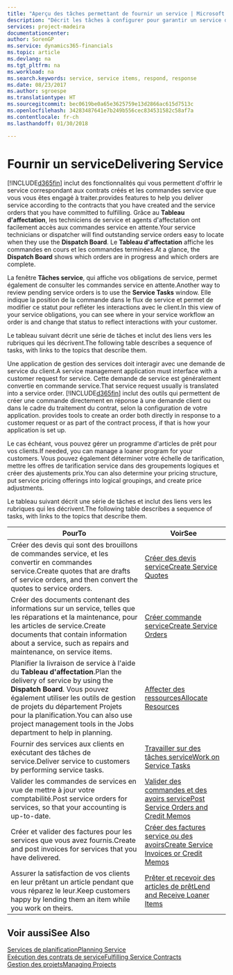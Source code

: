```yaml
---
title: "Aperçu des tâches permettant de fournir un service | Microsoft Docs"
description: "Décrit les tâches à configurer pour garantir un service de qualité et respecter les engagement vis-à-vis des clients."
services: project-madeira
documentationcenter: 
author: SorenGP
ms.service: dynamics365-financials
ms.topic: article
ms.devlang: na
ms.tgt_pltfrm: na
ms.workload: na
ms.search.keywords: service, service items, respond, response
ms.date: 08/23/2017
ms.author: sgroespe
ms.translationtype: HT
ms.sourcegitcommit: bec0619be0a65e3625759e13d2866ac615d7513c
ms.openlocfilehash: 34283487641e7b249b556cec834531582c58af7a
ms.contentlocale: fr-ch
ms.lasthandoff: 01/30/2018

---
```

# <a name="delivering-service"></a><span data-ttu-id="ff603-103">Fournir un service</span><span class="sxs-lookup"><span data-stu-id="ff603-103">Delivering Service</span></span>
[!INCLUDE[d365fin](includes/d365fin_md.md)] <span data-ttu-id="ff603-104"> inclut des fonctionnalités qui vous permettent d'offrir le service correspondant aux contrats créés et les commandes service que vous vous êtes engagé à traiter.</span><span class="sxs-lookup"><span data-stu-id="ff603-104">provides features to help you deliver service according to the contracts that you have created and the service orders that you have committed to fulfilling.</span></span> <span data-ttu-id="ff603-105">Grâce au **Tableau d'affectation**, les techniciens de service et agents d'affectation ont facilement accès aux commandes service en attente.</span><span class="sxs-lookup"><span data-stu-id="ff603-105">Your service technicians or dispatcher will find outstanding service orders easy to locate when they use the **Dispatch Board**.</span></span> <span data-ttu-id="ff603-106">Le **Tableau d'affectation** affiche les commandes en cours et les commandes terminées.</span><span class="sxs-lookup"><span data-stu-id="ff603-106">At a glance, the **Dispatch Board** shows which orders are in progress and which orders are complete.</span></span>  
  
<span data-ttu-id="ff603-107">La fenêtre **Tâches service**, qui affiche vos obligations de service, permet également de consulter les commandes service en attente.</span><span class="sxs-lookup"><span data-stu-id="ff603-107">Another way to review pending service orders is to use the **Service Tasks** window.</span></span> <span data-ttu-id="ff603-108">Elle indique la position de la commande dans le flux de service et permet de modifier ce statut pour refléter les interactions avec le client.</span><span class="sxs-lookup"><span data-stu-id="ff603-108">In this view of your service obligations, you can see where in your service workflow an order is and change that status to reflect interactions with your customer.</span></span>  
  
<span data-ttu-id="ff603-109">Le tableau suivant décrit une série de tâches et inclut des liens vers les rubriques qui les décrivent.</span><span class="sxs-lookup"><span data-stu-id="ff603-109">The following table describes a sequence of tasks, with links to the topics that describe them.</span></span>   

<span data-ttu-id="ff603-110">Une application de gestion des services doit interagir avec une demande de service du client.</span><span class="sxs-lookup"><span data-stu-id="ff603-110">A service management application must interface with a customer request for service.</span></span> <span data-ttu-id="ff603-111">Cette demande de service est généralement convertie en commande service.</span><span class="sxs-lookup"><span data-stu-id="ff603-111">That service request usually is translated into a service order.</span></span> [!INCLUDE[d365fin](includes/d365fin_md.md)]<span data-ttu-id="ff603-112"> inclut des outils qui permettent de créer une commande directement en réponse à une demande client ou dans le cadre du traitement du contrat, selon la configuration de votre application.</span><span class="sxs-lookup"><span data-stu-id="ff603-112"> provides tools to create an order both directly in response to a customer request or as part of the contract process, if that is how your application is set up.</span></span>  
  
<span data-ttu-id="ff603-113">Le cas échéant, vous pouvez gérer un programme d'articles de prêt pour vos clients.</span><span class="sxs-lookup"><span data-stu-id="ff603-113">If needed, you can manage a loaner program for your customers.</span></span> <span data-ttu-id="ff603-114">Vous pouvez également déterminer votre échelle de tarification, mettre les offres de tarification service dans des groupements logiques et créer des ajustements prix.</span><span class="sxs-lookup"><span data-stu-id="ff603-114">You can also determine your pricing structure, put service pricing offerings into logical groupings, and create price adjustments.</span></span>  
  
<span data-ttu-id="ff603-115">Le tableau suivant décrit une série de tâches et inclut des liens vers les rubriques qui les décrivent.</span><span class="sxs-lookup"><span data-stu-id="ff603-115">The following table describes a sequence of tasks, with links to the topics that describe them.</span></span>   
  
|<span data-ttu-id="ff603-116">**Pour**</span><span class="sxs-lookup"><span data-stu-id="ff603-116">**To**</span></span>|<span data-ttu-id="ff603-117">**Voir**</span><span class="sxs-lookup"><span data-stu-id="ff603-117">**See**</span></span>|  
|------------|-------------|  
|<span data-ttu-id="ff603-118">Créer des devis qui sont des brouillons de commandes service, et les convertir en commandes service.</span><span class="sxs-lookup"><span data-stu-id="ff603-118">Create quotes that are drafts of service orders, and then convert the quotes to service orders.</span></span>|[<span data-ttu-id="ff603-119">Créer des devis service</span><span class="sxs-lookup"><span data-stu-id="ff603-119">Create Service Quotes</span></span>](service-how-to-create-service-quotes.md)|
|<span data-ttu-id="ff603-120">Créer des documents contenant des informations sur un service, telles que les réparations et la maintenance, pour les articles de service.</span><span class="sxs-lookup"><span data-stu-id="ff603-120">Create documents that contain information about a service, such as repairs and maintenance, on service items.</span></span>|[<span data-ttu-id="ff603-121">Créer commande service</span><span class="sxs-lookup"><span data-stu-id="ff603-121">Create Service Orders</span></span>](service-how-to-create-service-orders.md)|
|<span data-ttu-id="ff603-122">Planifier la livraison de service à l'aide du **Tableau d'affectation**.</span><span class="sxs-lookup"><span data-stu-id="ff603-122">Plan the delivery of service by using the **Dispatch Board**.</span></span> <span data-ttu-id="ff603-123">Vous pouvez également utiliser les outils de gestion de projets du département Projets pour la planification.</span><span class="sxs-lookup"><span data-stu-id="ff603-123">You can also use project management tools in the Jobs department to help in planning.</span></span>|[<span data-ttu-id="ff603-124">Affecter des ressources</span><span class="sxs-lookup"><span data-stu-id="ff603-124">Allocate Resources</span></span>](service-how-to-allocate-resources.md)|  
|<span data-ttu-id="ff603-125">Fournir des services aux clients en exécutant des tâches de service.</span><span class="sxs-lookup"><span data-stu-id="ff603-125">Deliver service to customers by performing service tasks.</span></span>|[<span data-ttu-id="ff603-126">Travailler sur des tâches service</span><span class="sxs-lookup"><span data-stu-id="ff603-126">Work on Service Tasks</span></span>](service-how-to-work-on-service-tasks.md)|  
|<span data-ttu-id="ff603-127">Valider les commandes de services en vue de mettre à jour votre comptabilité.</span><span class="sxs-lookup"><span data-stu-id="ff603-127">Post service orders for services, so that your accounting is up-to-date.</span></span>|[<span data-ttu-id="ff603-128">Valider des commandes et des avoirs service</span><span class="sxs-lookup"><span data-stu-id="ff603-128">Post Service Orders and Credit Memos</span></span>](service-how-to-post-service-orders.md)|  
|<span data-ttu-id="ff603-129">Créer et valider des factures pour les services que vous avez fournis.</span><span class="sxs-lookup"><span data-stu-id="ff603-129">Create and post invoices for services that you have delivered.</span></span>|[<span data-ttu-id="ff603-130">Créer des factures service ou des avoirs</span><span class="sxs-lookup"><span data-stu-id="ff603-130">Create Service Invoices or Credit Memos</span></span>](service-how-create-invoices.md)|  
|<span data-ttu-id="ff603-131">Assurer la satisfaction de vos clients en leur prêtant un article pendant que vous réparez le leur.</span><span class="sxs-lookup"><span data-stu-id="ff603-131">Keep customers happy by lending them an item while you work on theirs.</span></span>| [<span data-ttu-id="ff603-132">Prêter et recevoir des articles de prêt</span><span class="sxs-lookup"><span data-stu-id="ff603-132">Lend and Receive Loaner Items</span></span>](service-how-to-lend-receive-loaners.md)|
  
## <a name="see-also"></a><span data-ttu-id="ff603-133">Voir aussi</span><span class="sxs-lookup"><span data-stu-id="ff603-133">See Also</span></span>  
[<span data-ttu-id="ff603-134">Services de planification</span><span class="sxs-lookup"><span data-stu-id="ff603-134">Planning Service</span></span>](service-plan-service.md)  
[<span data-ttu-id="ff603-135">Exécution des contrats de service</span><span class="sxs-lookup"><span data-stu-id="ff603-135">Fulfilling Service Contracts</span></span>](service-fulfill-service-contracts.md)  
[<span data-ttu-id="ff603-136">Gestion des projets</span><span class="sxs-lookup"><span data-stu-id="ff603-136">Managing Projects</span></span>](projects-manage-projects.md)  

